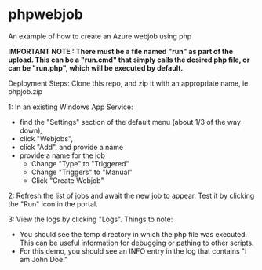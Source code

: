 # phpwebjob
An example of how to create an Azure webjob using php

**IMPORTANT NOTE : There must be a file named "run" as part of the upload. This can be a "run.cmd" that simply calls the desired php file, or can be "run.php", which will be executed by default.**

Deployment Steps: Clone this repo, and zip it with an appropriate name, ie. phpjob.zip

1: In an existing Windows App Service: 
- find the "Settings" section of the default menu (about 1/3 of the way down), 
- click "Webjobs", 
- click "Add", and provide a name
- provide a name for the job
	-	Change "Type" to "Triggered"
	- Change "Triggers" to "Manual"
	- Click "Create Webjob"

2: Refresh the list of jobs and await the new job to appear.  Test it by clicking the "Run" icon in the portal.

3: View the logs by clicking "Logs". Things to note:
- You should see the temp directory in which the php file was executed. This can be useful information for debugging or pathing to other scripts.
- For this demo, you should see an INFO entry in the log that contains "I am John Doe."
